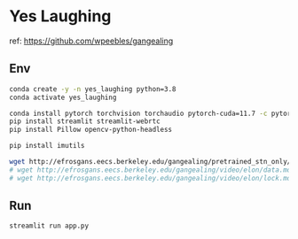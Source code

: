 # Yes Laughing
ref: https://github.com/wpeebles/gangealing

## Env
```bash
conda create -y -n yes_laughing python=3.8
conda activate yes_laughing

conda install pytorch torchvision torchaudio pytorch-cuda=11.7 -c pytorch -c nvidia
pip install streamlit streamlit-webrtc 
pip install Pillow opencv-python-headless

pip install imutils
```

```bash
wget http://efrosgans.eecs.berkeley.edu/gangealing/pretrained_stn_only/celeba.pt -P assets/pretrained/
# wget http://efrosgans.eecs.berkeley.edu/gangealing/video/elon/data.mdb -P assets/elon/
# wget http://efrosgans.eecs.berkeley.edu/gangealing/video/elon/lock.mdb -p assets/elon/
```

## Run
```
streamlit run app.py
```
